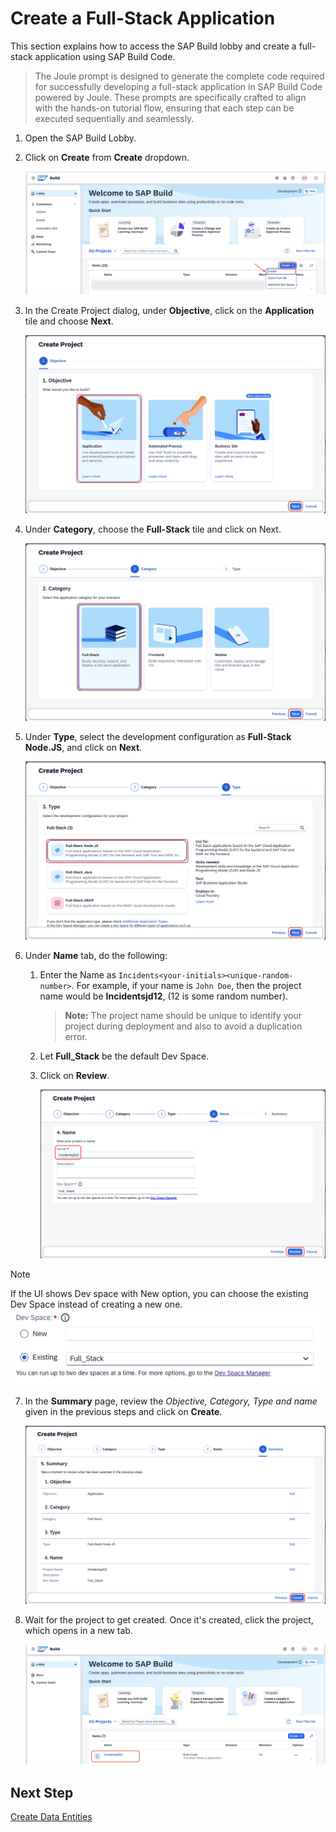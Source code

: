 # Create a Full-Stack Application

This section explains how to access the SAP Build lobby and create a full-stack application using SAP Build Code.

> The Joule prompt is designed to generate the complete code required for successfully developing a full-stack application in SAP Build Code powered by Joule. These prompts are specifically crafted to align with the hands-on tutorial flow, ensuring that each step can be executed sequentially and seamlessly.

1. Open the SAP Build Lobby.

2. Click on **Create** from **Create** dropdown.

    ![build lobby](../images/create-full-stack-project/new-create.png)

3. In the Create Project dialog, under **Objective**, click on the **Application** tile and choose **Next**.
    
    ![build application](../images/create-full-stack-project/new-application.png)

4. Under **Category**, choose the **Full-Stack** tile and click on Next.

    ![build code](../images/create-full-stack-project/new-fullstack.png)

5. Under **Type**, select the development configuration as **Full-Stack Node.JS**, and click on **Next**. 

    ![full-stack-app](../images/create-full-stack-project/new-nodejs.png)

6. Under **Name** tab, do the following:
    1. Enter the Name as `Incidents<your-initials><unique-random-number>`. For example, if your name is `John Doe`, then the project name would be **Incidentsjd12**, (12 is some random number).

        > **Note:** The project name should be unique to identify your project during deployment and also to avoid a duplication error.
    2. Let **Full_Stack** be the default Dev Space.

    3. Click on **Review**.

        ![project details](../images/create-full-stack-project/new-name.png)

> [!Note]
> If the UI shows Dev space with New option, you can choose the existing Dev Space instead of creating a new one. 
![project details](../images/create-full-stack-project/create1.png)

7. In the **Summary** page, review the *Objective, Category, Type and name* given in the previous steps and click on **Create**.

    ![project-created](../images/create-full-stack-project/new-review.png)

8. Wait for the project to get created. Once it's created, click the project, which opens in a new tab.

    ![project-created](../images/create-full-stack-project/project_created.png)

## Next Step

[Create Data Entities](create-data-entities.md)
